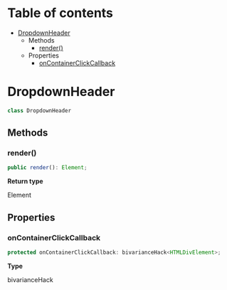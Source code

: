 # Table of contents

* [DropdownHeader][ClassDeclaration-4]
    * Methods
        * [render()][MethodDeclaration-20]
    * Properties
        * [onContainerClickCallback][PropertyDeclaration-8]

# DropdownHeader

```typescript
class DropdownHeader
```
## Methods

### render()

```typescript
public render(): Element;
```

**Return type**

Element

## Properties

### onContainerClickCallback

```typescript
protected onContainerClickCallback: bivarianceHack<HTMLDivElement>;
```

**Type**

bivarianceHack<HTMLDivElement>

[ClassDeclaration-4]: dropdownheader.md#dropdownheader
[MethodDeclaration-20]: dropdownheader.md#render
[PropertyDeclaration-8]: dropdownheader.md#oncontainerclickcallback